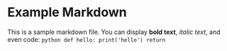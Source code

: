 # Example Markdown

This is a sample markdown file. You can display **bold text**, *italic text*, and even code:
    ```python
    def hello:
        print('hello')
        return
    ```

